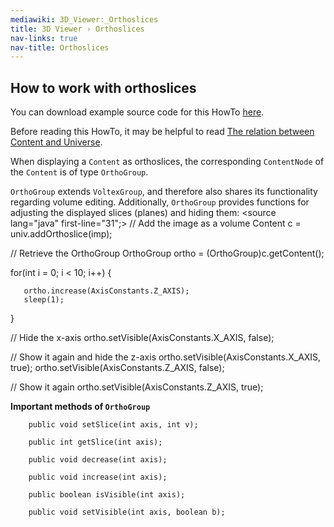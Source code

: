 ```yaml
---
mediawiki: 3D_Viewer:_Orthoslices
title: 3D Viewer › Orthoslices
nav-links: true
nav-title: Orthoslices
---
```


## How to work with orthoslices

You can download example source code for this HowTo [here](/plugins/3d-viewer/example-code).

Before reading this HowTo, it may be helpful to read [The relation between Content and Universe](/plugins/3d-viewer/content-structure).

When displaying a `Content` as orthoslices, the corresponding `ContentNode` of the `Content` is of type `OrthoGroup`.

`OrthoGroup` extends `VoltexGroup`, and therefore also shares its functionality regarding volume editing. Additionally, `OrthoGroup` provides functions for adjusting the displayed slices (planes) and hiding them: &lt;source lang="java" first-line="31";&gt; // Add the image as a volume Content c = univ.addOrthoslice(imp);

// Retrieve the OrthoGroup OrthoGroup ortho = (OrthoGroup)c.getContent();

for(int i = 0; i &lt; 10; i++) {

`   ortho.increase(AxisConstants.Z_AXIS);`  
`   sleep(1);`

}

// Hide the x-axis ortho.setVisible(AxisConstants.X\_AXIS, false);

// Show it again and hide the z-axis ortho.setVisible(AxisConstants.X\_AXIS, true); ortho.setVisible(AxisConstants.Z\_AXIS, false);

// Show it again ortho.setVisible(AxisConstants.Z\_AXIS, true);

</source>

**Important methods of `OrthoGroup`**

        public void setSlice(int axis, int v);

        public int getSlice(int axis);

        public void decrease(int axis);

        public void increase(int axis);

        public boolean isVisible(int axis);

        public void setVisible(int axis, boolean b);
